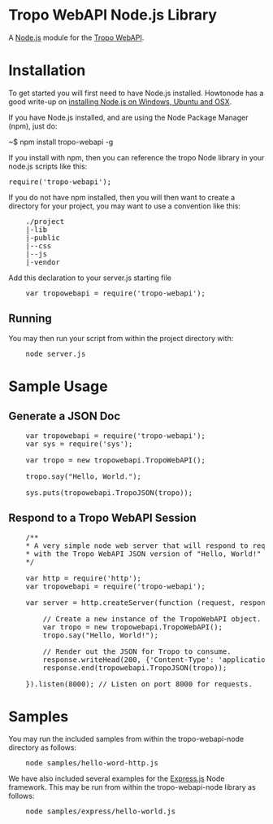 Tropo WebAPI Node.js Library
============================

A [Node.js](http://nodejs.org/ "Node.js") module for the [Tropo WebAPI](https://www.tropo.com/docs/webapi/ "Tropo WebAPI"). 

Installation
============

To get started you will first need to have Node.js installed. Howtonode has a good write-up on [installing Node.js on Windows, Ubuntu and OSX](http://howtonode.org/how-to-install-nodejs "Installing Node.js"). 


If you have Node.js installed, and are using the Node Package Manager (npm), just do:

~$ npm install tropo-webapi -g

If you install with npm, then you can reference the tropo Node library in your node.js scripts like this:

<pre>
require('tropo-webapi');
</pre>

If you do not have npm installed, then you will then want to create a directory for your project, you may want to use a convention like this:

<pre>
	./project
	|-lib
	|-public
	|--css
	|--js
	|-vendor
</pre>

Add this declaration to your server.js starting file

<pre>
	var tropowebapi = require('tropo-webapi');
</pre>

Running
-------

You may then run your script from within the project directory with:

<pre>
	node server.js
</pre>

Sample Usage
============

Generate a JSON Doc
-------------------

<pre>
	var tropowebapi = require('tropo-webapi');
	var sys = require('sys');

	var tropo = new tropowebapi.TropoWebAPI(); 

	tropo.say("Hello, World.");

	sys.puts(tropowebapi.TropoJSON(tropo));
</pre>

Respond to a Tropo WebAPI Session
---------------------------------

<pre>
	/**
	* A very simple node web server that will respond to requests
	* with the Tropo WebAPI JSON version of "Hello, World!" 
	*/

	var http = require('http');
	var tropowebapi = require('tropo-webapi');

	var server = http.createServer(function (request, response) {

		// Create a new instance of the TropoWebAPI object.
		var tropo = new tropowebapi.TropoWebAPI(); 
		tropo.say("Hello, World!");

		// Render out the JSON for Tropo to consume.
		response.writeHead(200, {'Content-Type': 'application/json'});
		response.end(tropowebapi.TropoJSON(tropo));

	}).listen(8000); // Listen on port 8000 for requests.
</pre>

Samples
=======

You may run the included samples from within the tropo-webapi-node directory as follows:

<pre>
	node samples/hello-word-http.js
</pre>

We have also included several examples for the [Express.js](http://expressjs.com/ "Express.js") Node framework. This may be run from within the tropo-webapi-node library as follows:

<pre>
	node samples/express/hello-world.js
</pre>